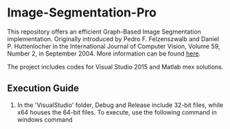 # Image-Segmentation-Pro

This repository offers an efficient Graph-Based Image Segmentation implementation. Originally introduced by Pedro F. Felzenszwalb and Daniel P. Huttenlocher in the International Journal of Computer Vision, Volume 59, Number 2, in September 2004. More information can be found [here](http://people.cs.uchicago.edu/~pff/segment/).

The project includes codes for Visual Studio 2015 and Matlab mex solutions.

## Execution Guide

1. In the 'VisualStudio' folder, Debug and Release include 32-bit files, while x64 houses the 64-bit files. To execute, use the following command in windows command 